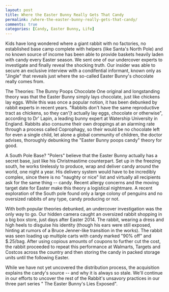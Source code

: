 ```yaml
---
layout: post
title: Where the Easter Bunny Really Gets That Candy
permalink: /where-the-easter-bunny-really-gets-that-candy/
comments: true
categories: [Candy, Easter Bunny, Life]
---
```

Kids have long wondered where a giant rabbit with no factories, no established base camp complete with helpers (like Santa's North Pole) and no known source of income has been able to provide baskets heavily laden with candy every Easter season. We sent one of our undercover experts to investigate and finally reveal the shocking truth. Our insider was able to secure an exclusive interview with a condifential informant, known only as "Jingle" that reveals just where the so-called Easter Bunny's chocolate really comes from.

The Theories:
The Bunny Poops Chocolate One original and longstanding theory was that the Easter Bunny simply lays chocolate, just like chickens lay eggs. While this was once a popular notion, it has been debunked by rabbit experts in recent years. "Rabbits don't have the same reproductive tract as chickens, so they can'[t actually lay eggs, chocolate or otherwise", according to Dr' Lapin, a leading bunny expert at Watership University in England. Rabbits also consume their own droppings at an alarming rate through a process called Coprophagy, so their would be no chocolate left for even a single child, let alone a global community of children, the doctor advises, thoroughly debunking the "Easter Bunny poops candy" theory for good.

A South Pole Base? "Polers" believe that the Easter Bunny actually has a secret base, just like his Christmastime counterpart. Set up in the freezing south, he works tirelessly to produce, wrap and deliver candy around the world, one night a year. His delivery system would have to be incredibly complex, since there is no "naughty or nice" list and virtually all recipients ask for the same thing -- candy. Recent allergy concerns and the moving target date for Easter make this theory a logistical nightmare. A recent exploration of the South pole found only a large colony of penguins and no oversized rabbits of any type, candy producing or not.

With both popular theories debunked, an undercover investigation was the only way to go. Our hidden camera caught an oversized rabbit shopping in a big box store, just days after Easter 2014. The rabbit, wearing a dress and high heels to disguise his identity (though his ears were still exposed, hinting at rumors of a Bruce Jenner-like transition in the works). The rabbit was seen loading up multiple carts with candy marked "90% off" and $.25/bag. After using copious amounts of coupons to further cut the cost, the rabbit proceeded to repeat this performance at Walmarts, Targets and Costcos across the country and then storing the candy in packed storage units until the following Easter.

While we have not yet uncovered the distribution process, the acquisition explains the candy's source -- and why it is always so stale. We'll continue in our efforts to uncover the rest of the Rabbit's unsavory practices in our three part series " The Easter Bunny's Lies Exposed".
